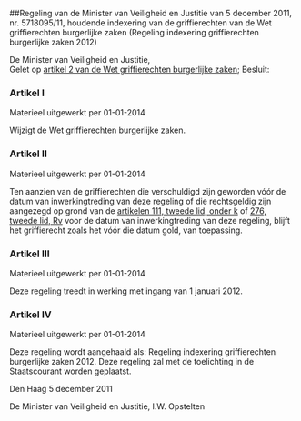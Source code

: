 <meta http-equiv='Content-Type' content='text/html; charset=utf-8' />

##Regeling van de Minister van Veiligheid en Justitie van 5 december 2011, nr. 5718095/11, houdende indexering van de griffierechten van de Wet griffierechten burgerlijke zaken (Regeling indexering griffierechten burgerlijke zaken 2012)

De Minister van Veiligheid en Justitie,  
Gelet op [artikel 2 van de Wet griffierechten burgerlijke zaken](../../../../../../../../wet/wet/griffierechten/burgerlijke/zaken/BWBR0028899/README.md);
Besluit:    

### Artikel  I  
Materieel uitgewerkt per 01-01-2014 

Wijzigt de Wet griffierechten burgerlijke zaken. 

### Artikel  II  
Materieel uitgewerkt per 01-01-2014 

Ten aanzien van de griffierechten die verschuldigd zijn geworden vóór de datum van inwerkingtreding van deze regeling of die rechtsgeldig zijn aangezegd op grond van de [artikelen 111, tweede lid, onder k](../../../../../../../../wet/wetboek/van/burgerlijke/rechtsvordering/BWBR0001827/README.md) of [276, tweede lid, Rv](../../../../../../../../wet/wetboek/van/burgerlijke/rechtsvordering/BWBR0001827/README.md) voor de datum van inwerkingtreding van deze regeling, blijft het griffierecht zoals het vóór die datum gold, van toepassing. 

### Artikel  III  
Materieel uitgewerkt per 01-01-2014 

Deze regeling treedt in werking met ingang van 1 januari 2012. 

### Artikel  IV  
Materieel uitgewerkt per 01-01-2014 

Deze regeling wordt aangehaald als: Regeling indexering griffierechten burgerlijke zaken 2012. 
Deze regeling zal met de toelichting in de Staatscourant worden geplaatst.   

Den Haag 
5 december 2011   

De 
Minister van Veiligheid en Justitie, 
I.W. Opstelten     

